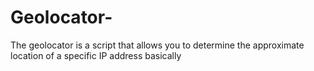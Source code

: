 # Geolocator-

The geolocator is a script that allows you to determine the approximate location of a specific IP address basically
